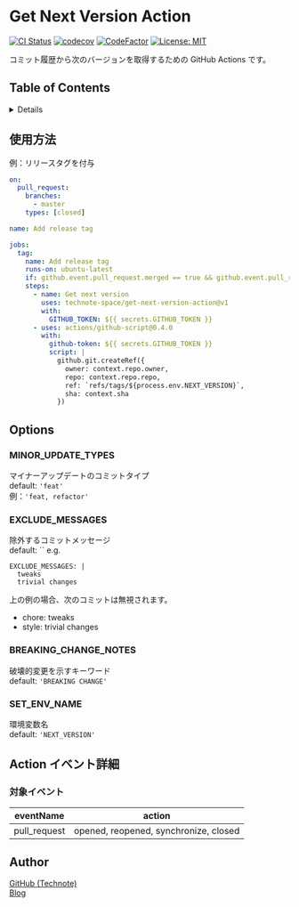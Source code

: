 # Get Next Version Action

[![CI Status](https://github.com/technote-space/get-next-version-action/workflows/CI/badge.svg)](https://github.com/technote-space/get-next-version-action/actions)
[![codecov](https://codecov.io/gh/technote-space/get-next-version-action/branch/master/graph/badge.svg)](https://codecov.io/gh/technote-space/get-next-version-action)
[![CodeFactor](https://www.codefactor.io/repository/github/technote-space/get-next-version-action/badge)](https://www.codefactor.io/repository/github/technote-space/get-next-version-action)
[![License: MIT](https://img.shields.io/badge/License-MIT-blue.svg)](https://github.com/technote-space/get-next-version-action/blob/master/LICENSE)

コミット履歴から次のバージョンを取得するための GitHub Actions です。

## Table of Contents

<!-- START doctoc generated TOC please keep comment here to allow auto update -->
<!-- DON'T EDIT THIS SECTION, INSTEAD RE-RUN doctoc TO UPDATE -->
<details>
<summary>Details</summary>

- [使用方法](#%E4%BD%BF%E7%94%A8%E6%96%B9%E6%B3%95)
- [Options](#options)
  - [MINOR_UPDATE_TYPES](#minor_update_types)
  - [EXCLUDE_MESSAGES](#exclude_messages)
  - [BREAKING_CHANGE_NOTES](#breaking_change_notes)
  - [SET_ENV_NAME](#set_env_name)
- [Action イベント詳細](#action-%E3%82%A4%E3%83%99%E3%83%B3%E3%83%88%E8%A9%B3%E7%B4%B0)
  - [対象イベント](#%E5%AF%BE%E8%B1%A1%E3%82%A4%E3%83%99%E3%83%B3%E3%83%88)
- [Author](#author)

</details>
<!-- END doctoc generated TOC please keep comment here to allow auto update -->

## 使用方法
例：リリースタグを付与
```yaml
on:
  pull_request:
    branches:
      - master
    types: [closed]

name: Add release tag

jobs:
  tag:
    name: Add release tag
    runs-on: ubuntu-latest
    if: github.event.pull_request.merged == true && github.event.pull_request.head.ref == 'release/next'
    steps:
      - name: Get next version
        uses: technote-space/get-next-version-action@v1
        with:
          GITHUB_TOKEN: ${{ secrets.GITHUB_TOKEN }}
      - uses: actions/github-script@0.4.0
        with:
          github-token: ${{ secrets.GITHUB_TOKEN }}
          script: |
            github.git.createRef({
              owner: context.repo.owner,
              repo: context.repo.repo,
              ref: `refs/tags/${process.env.NEXT_VERSION}`,
              sha: context.sha
            })
```

## Options
### MINOR_UPDATE_TYPES
マイナーアップデートのコミットタイプ  
default: `'feat'`  
例：`'feat, refactor'`

### EXCLUDE_MESSAGES
除外するコミットメッセージ  
default: ``
e.g.
```
EXCLUDE_MESSAGES: |
  tweaks
  trivial changes      
```  

上の例の場合、次のコミットは無視されます。
- chore: tweaks
- style: trivial changes

### BREAKING_CHANGE_NOTES
破壊的変更を示すキーワード  
default: `'BREAKING CHANGE'`

### SET_ENV_NAME
環境変数名  
default: `'NEXT_VERSION'`

## Action イベント詳細
### 対象イベント
| eventName | action |
|:---:|:---:|
|pull_request|opened, reopened, synchronize, closed|

## Author
[GitHub (Technote)](https://github.com/technote-space)  
[Blog](https://technote.space)
